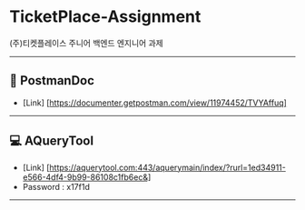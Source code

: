 # TicketPlace-Assignment
(주)티켓플레이스 주니어 백엔드 엔지니어 과제
***

## 📜 PostmanDoc
- [Link] [https://documenter.getpostman.com/view/11974452/TVYAffuq]
***

## 💻 AQueryTool
- [Link] [https://aquerytool.com:443/aquerymain/index/?rurl=1ed34911-e566-4df4-9b99-86108c1fb6ec&]
- Password : x17f1d
***
